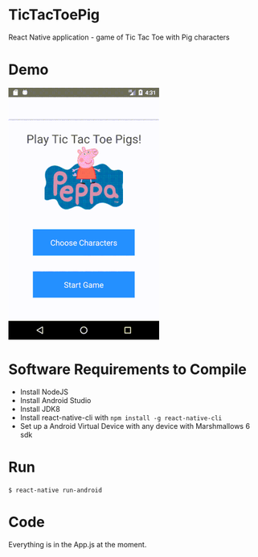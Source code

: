 # TicTacToePig
React Native application - game of Tic Tac Toe with Pig characters

# Demo

![](demo.gif)

# Software Requirements to Compile
- Install NodeJS
- Install Android Studio
- Install JDK8
- Install react-native-cli with `npm install -g react-native-cli`
- Set up a Android Virtual Device with any device with Marshmallows 6 sdk

# Run
`$ react-native run-android`

# Code
Everything is in the App.js at the moment.

